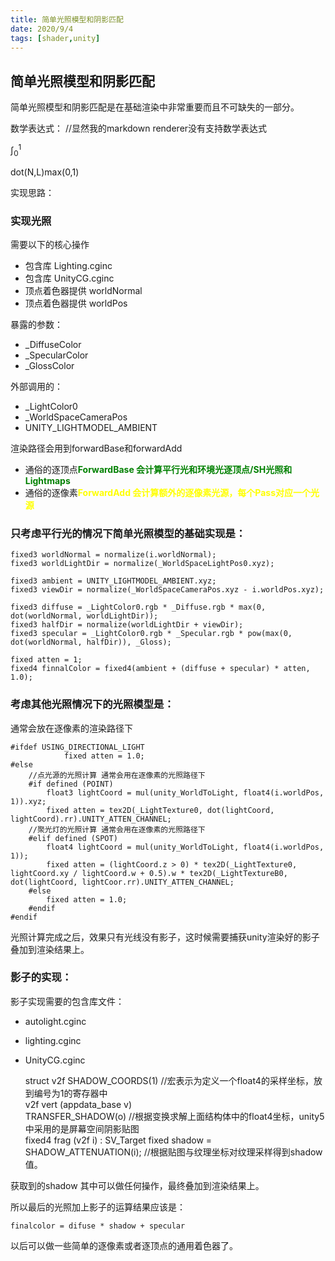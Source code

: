 ```yaml
---
title: 简单光照模型和阴影匹配
date: 2020/9/4
tags: [shader,unity]
---
```

<style type="text/css">
r {color:red; font-weight: 700;}
g {color:green;font-weight: 700;}
y {color:yellow;font-weight: 700;}
</style>

## 简单光照模型和阴影匹配

简单光照模型和阴影匹配是在基础渲染中非常重要而且不可缺失的一部分。

数学表达式：
//显然我的markdown renderer没有支持数学表达式

$\int_0^1$

dot(N,L)max(0,1)

实现思路：

### 实现光照

需要以下的核心操作
- 包含库 Lighting.cginc
- 包含库 UnityCG.cginc
- 顶点着色器提供 worldNormal
- 顶点着色器提供 worldPos

暴露的参数：
- _DiffuseColor
- _SpecularColor
- _GlossColor
  
外部调用的：
- _LightColor0
- _WorldSpaceCameraPos
- UNITY_LIGHTMODEL_AMBIENT

渲染路径会用到forwardBase和forwardAdd
- 通俗的逐顶点<g>ForwardBase 会计算平行光和环境光逐顶点/SH光照和Lightmaps</g>
- 通俗的逐像素<y>ForwardAdd 会计算额外的逐像素光源，每个Pass对应一个光源</y>

### 只考虑平行光的情况下简单光照模型的基础实现是：

    fixed3 worldNormal = normalize(i.worldNormal);
	fixed3 worldLightDir = normalize(_WorldSpaceLightPos0.xyz);

	fixed3 ambient = UNITY_LIGHTMODEL_AMBIENT.xyz;
    fixed3 viewDir = normalize(_WorldSpaceCameraPos.xyz - i.worldPos.xyz);

    fixed3 diffuse = _LightColor0.rgb * _Diffuse.rgb * max(0, dot(worldNormal, worldLightDir));	
    fixed3 halfDir = normalize(worldLightDir + viewDir);
    fixed3 specular = _LightColor0.rgb * _Specular.rgb * pow(max(0, dot(worldNormal, halfDir)), _Gloss);

    fixed atten = 1;
    fixed4 finnalColor = fixed4(ambient + (diffuse + specular) * atten, 1.0);

### 考虑其他光照情况下的光照模型是：
通常会放在逐像素的渲染路径下

    #ifdef USING_DIRECTIONAL_LIGHT
				fixed atten = 1.0;
	#else
        //点光源的光照计算 通常会用在逐像素的光照路径下
		#if defined (POINT)
	        float3 lightCoord = mul(unity_WorldToLight, float4(i.worldPos, 1)).xyz;
	        fixed atten = tex2D(_LightTexture0, dot(lightCoord, lightCoord).rr).UNITY_ATTEN_CHANNEL;
        //聚光灯的光照计算 通常会用在逐像素的光照路径下
	    #elif defined (SPOT)
	        float4 lightCoord = mul(unity_WorldToLight, float4(i.worldPos, 1));
	        fixed atten = (lightCoord.z > 0) * tex2D(_LightTexture0, lightCoord.xy / lightCoord.w + 0.5).w * tex2D(_LightTextureB0, dot(lightCoord, lightCoor.rr).UNITY_ATTEN_CHANNEL;
	    #else
	        fixed atten = 1.0;
	    #endif
	#endif

光照计算完成之后，效果只有光线没有影子，这时候需要捕获unity渲染好的影子叠加到渲染结果上。

### 影子的实现：
影子实现需要的包含库文件：
- autolight.cginc
- lighting.cginc
- UnityCG.cginc


    struct v2f
    SHADOW_COORDS(1)    //宏表示为定义一个float4的采样坐标，放到编号为1的寄存器中       
    v2f vert (appdata_base v)           
    TRANSFER_SHADOW(o)  //根据变换求解上面结构体中的float4坐标，unity5中采用的是屏幕空间阴影贴图        
    fixed4 frag (v2f i) : SV_Target
    fixed shadow = SHADOW_ATTENUATION(i); //根据贴图与纹理坐标对纹理采样得到shadow值。
            
获取到的shadow 其中可以做任何操作，最终叠加到渲染结果上。

所以最后的光照加上影子的运算结果应该是：

    finalcolor = difuse * shadow + specular
        
以后可以做一些简单的逐像素或者逐顶点的通用着色器了。